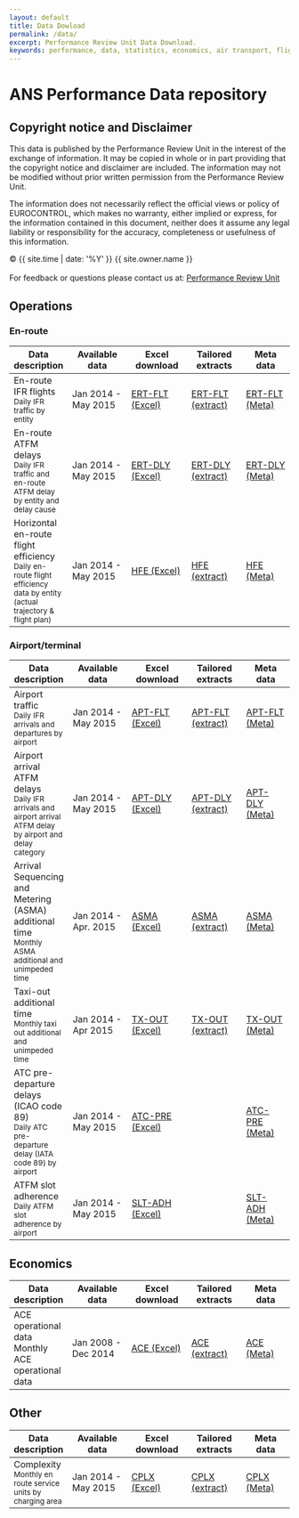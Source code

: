 ```yaml
---
layout: default
title: Data Dowload
permalink: /data/
excerpt: Performance Review Unit Data Download.
keywords: performance, data, statistics, economics, air transport, flights, europe, cost efficiency
---
```

# ANS Performance Data repository

## Copyright notice and Disclaimer

This data is published by the Performance Review Unit in the interest of the exchange of information.
It may be copied in whole or in part providing that the copyright notice and disclaimer are included.
The information may not be modified without prior written permission from the Performance Review Unit.

The information does not necessarily reflect the official views or policy of EUROCONTROL,
which makes no warranty, either implied or express, for the information contained in this document,
neither does it assume any legal liability or responsibility for the accuracy, completeness or usefulness
of this information.

<p class="muted credit">
<span style="float:left">&copy; {{ site.time | date: '%Y' }} {{ site.owner.name }}</span>
</p>


<br><br>
For feedback or questions please contact us at: [Performance Review Unit](mailto:pru@eurocontrol.int)

<style>
table {
width: 100%;
margin-left: none;
}

th:nth-child(2) {
width: 11em;
}

th:nth-child(3) {
width: 10em;
}

th:nth-child(4) {
width: 10em;
}

th:nth-child(5) {
width: 10em;
}
</style>
## Operations

### En-route

| Data description                                                                                                                          | Available data      | Excel download                 | Tailored extracts               | Meta data                     |
|-------------------------------------------------------------------------------------------------------------------------------------------|---------------------|--------------------------------|---------------------------------|-------------------------------|
| En-route IFR flights<br><small>Daily IFR traffic by entity</small>                                                                        | Jan 2014 - May 2015 | [ERT-FLT (Excel)][ERT-FLTxlsx] | [ERT-FLT (extract)][ERT-FLTcsv] | [ERT-FLT (Meta)][ERT-FLTmeta] |
| En-route ATFM delays<br><small>Daily IFR traffic and en-route ATFM delay by entity and delay cause</small>                                | Jan 2014 - May 2015 | [ERT-DLY (Excel)][ERT-DLYxlsx] | [ERT-DLY (extract)][ERT-DLYcsv] | [ERT-DLY (Meta)][ERT-DLYmeta] |
| Horizontal en-route flight efficiency<br><small>Daily en-route flight efficiency data by entity (actual trajectory & flight plan)</small> | Jan 2014 - May 2015 | [HFE (Excel)][HFExlsx]         | [HFE (extract)][HFEcsv]         | [HFE (Meta)][HFEmeta]         |


[ERT-FLTxlsx]: <https://docs.google.com/spreadsheets/d/1slEnGjXKCqOI-pbHz5N8ELwA-NmvYQxiTFMOfDt8Rjs/export?format=xlsx> "ERT-FLT (Excel)"
[ERT-FLTcsv]: </404.html> "ERT-FLT (CSV)"
[ERT-FLTmeta]: </404.html> "ERT-FLT (Meta)"

[ERT-DLYxlsx]: <https://docs.google.com/spreadsheets/d/1slEnGjXKCqOI-pbHz5N8ELwA-NmvYQxiTFMOfDt8Rjs/export?format=xlsx> "DLY-FLT (Excel)"
[ERT-DLYcsv]: </404.html> "DLY-FLT (CSV)"
[ERT-DLYmeta]: </404.html> "DLY-FLT (Meta)"

[HFExlsx]: <https://drive.google.com/uc?export=download&id=0B9A6maXsk_-cTDdUT0lEOGdaM1U> "HFE (Excel)"
[HFEcsv]: </404.html> "HFE (CSV)"
[HFEmeta]: </404.html> "HFE (Meta)"


### Airport/terminal

| Data description                                                                                                              | Available data       | Excel download  | Tailored extracts | Meta data      |
|-------------------------------------------------------------------------------------------------------------------------------|----------------------|-----------------|-------------------|----------------|
| Airport traffic<br><small>Daily IFR arrivals and departures by airport</small>                                                | Jan 2014 - May 2015  | [APT-FLT (Excel)][APT-FLTxlsx] | [APT-FLT (extract)][APT-FLTcsv] | [APT-FLT (Meta)][APT-FLTmeta] |
| Airport arrival ATFM delays<br><small>Daily IFR arrivals and airport arrival ATFM delay by airport and delay category</small> | Jan 2014 - May 2015  | [APT-DLY (Excel)][APT-DLYxlsx] | [APT-DLY (extract)][APT-DLYcsv] | [APT-DLY (Meta)][APT-DLYmeta] |
| Arrival Sequencing and Metering (ASMA) additional time<br><small>Monthly ASMA additional and unimpeded time</small>           | Jan 2014 - Apr. 2015 | [ASMA (Excel)][ASMAxlsx]    | [ASMA (extract)][ASMAcsv]    | [ASMA (Meta)][ASMAmeta]    |
| Taxi-out additional time<br><small>Monthly taxi out additional and unimpeded time</small>                                     | Jan 2014 - Apr 2015  | [TX-OUT (Excel)][TX-OUTxlsx]  | [TX-OUT (extract)][TX-OUTcsv]  | [TX-OUT (Meta)][TX-OUTmeta]  |
| ATC pre-departure delays (ICAO code 89)<br><small>Daily ATC pre-departure delay (IATA code 89) by airport</small>             | Jan 2014 - May 2015  | [ATC-PRE (Excel)][ATC-PRExlsx] |                   | [ATC-PRE (Meta)][ATC-PREmeta] |
| ATFM slot adherence<br><small>Daily ATFM slot adherence by airport</small>                                                    | Jan 2014 - May 2015  | [SLT-ADH (Excel)][SLT-ADHxlsx] |                   | [SLT-ADH (Meta)][SLT-ADHmeta] |


[APT-FLTxlsx]: <https://docs.google.com/spreadsheets/d/13ussBrCF688P_7M3hARaiqdk262tJLUKG8HzJryY69g/export?format=xlsx> "APT-FLT (Excel)"
[APT-FLTcsv]: <{{site.url}}/404.html> "APT-FLT (CSV)"
[APT-FLTmeta]: <{{site.url}}/404.html> "APT-FLT (Meta)"

[APT-DLYxlsx]: <https://docs.google.com/spreadsheets/d/13ussBrCF688P_7M3hARaiqdk262tJLUKG8HzJryY69g/export?format=xlsx> "APT-DLY (Excel)"
[APT-DLYcsv]: <arrival_atfm_delay.html> "APT-DLY (CSV)"
[APT-DLYmeta]: <{{site.url}}/metadata/dataset/Airport_ATFM_Delay.html> "APT-DLY (Meta)"

[ASMAxlsx]: <https://docs.google.com/spreadsheets/d/1rS6NlkUOd3gcZK5WtuWAK-XdO6XMLRHEqOlYEpp37eA/export?format=xlsx> "ASMA (Excel)"
[ASMAcsv]: <{{site.url}}/404.html> "ASMA (CSV)"
[ASMAmeta]: <{{site.url}}/metadata/dataset/ASMA_Additional_Time.html> "ASMA (Meta)"

[TX-OUTxlsx]: <https://docs.google.com/spreadsheets/d/1zXqUBH-XlL8Yb0MSQ9CYACK6E4HlBWGp-c70PVEUCkM/export?format=xlsx> "TX-OUT (Excel)"
[TX-OUTcsv]: <{{site.url}}/404.html> "TX-OUT (CSV)"
[TX-OUTmeta]: <{{site.url}}/dataset/Taxi-out_Additional_Time.html> "TX-OUT (Meta)"

[ATC-PRExlsx]: <https://docs.google.com/spreadsheets/d/13ussBrCF688P_7M3hARaiqdk262tJLUKG8HzJryY69g/export?format=xlsx> "ATC-PRE (Excel)"
[ATC-PREmeta]: <{{site.url}}/404.html> "ATC-PRE (Meta)"

[SLT-ADHxlsx]: <https://docs.google.com/spreadsheets/d/13ussBrCF688P_7M3hARaiqdk262tJLUKG8HzJryY69g/export?format=xlsx> "SLT-ADH (Excel)"
[SLT-ADHmeta]: <{{site.url}}/404.html> "SLT-ADH (Meta)"

## Economics

| Data description                                     | Available data      | Excel download          | Tailored extracts       | Meta data             |
|------------------------------------------------------|---------------------|-------------------------|-------------------------|-----------------------|
| ACE operational data<br>Monthly ACE operational data | Jan 2008 - Dec 2014 | [ACE (Excel)][ACExlsx]  | [ACE (extract)][ACEcsv] | [ACE (Meta)][ACEmeta] |

[ACExlsx]: <https://docs.google.com/spreadsheets/d/1GBJWcW5rwlvP1wIUwPVwtT3zMjdvbrWcfn5CSvJhses/export?format=xlsx> "ACE (Excel)"
[ACEcsv]: <ace.html> "ACE (CSV)"
[ACEmeta]: <{{site.url}}/metadata/dataset/ACE_monthly.html> "ACE (Meta)"

## Other

| Data description                                                             | Available data      | Excel download | Tailored extracts | Meta data   |
|------------------------------------------------------------------------------|---------------------|----------------|-------------------|-------------|
| Complexity<br><small>Monthly en route service units by charging area</small> | Jan 2014 - May 2015 | [CPLX (Excel)][CPLXxlsx]   | [CPLX (extract)][CPLXcsv]    | [CPLX (Meta)][CPLXmeta] |

[CPLXxlsx]: <https://docs.google.com/spreadsheets/d/1GBJWcW5rwlvP1wIUwPVwtT3zMjdvbrWcfn5CSvJhses/export?format=xlsx> "CPLX (Excel)"
[CPLXcsv]: <{{site.url}}/404.html> "CPLX (CSV)"
[CPLXmeta]: <{{site.url}}/404.html> "CPLX (Meta)"

<br>